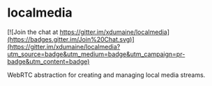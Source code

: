 localmedia
==========

[![Join the chat at https://gitter.im/xdumaine/localmedia](https://badges.gitter.im/Join%20Chat.svg)](https://gitter.im/xdumaine/localmedia?utm_source=badge&utm_medium=badge&utm_campaign=pr-badge&utm_content=badge)

WebRTC abstraction for creating and managing local media streams.

